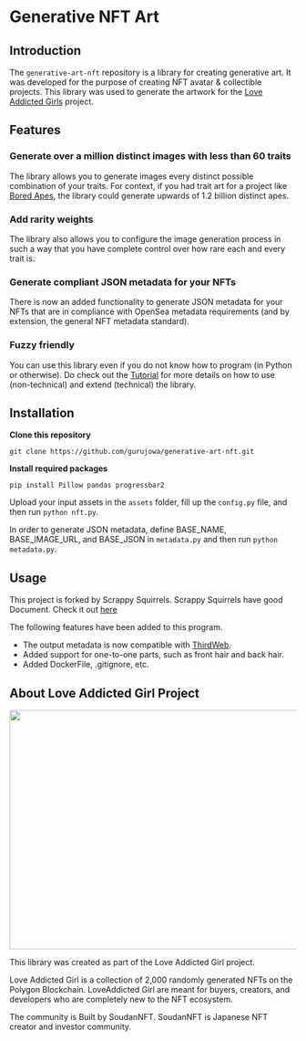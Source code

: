 # Generative NFT Art

## Introduction

The `generative-art-nft` repository is a library for creating generative art. It was developed for the purpose of creating NFT avatar & collectible projects. This library was used to generate the artwork for the [Love Addicted Girls](https://www.soudannft.xyz) project.

## Features

### Generate over a million distinct images with less than 60 traits
The library allows you to generate images every distinct possible combination of your traits. For context, if you had trait art for a project like [Bored Apes](https://boredapeyachtclub.com/#/home), the library could generate upwards of 1.2 billion distinct apes.

### Add rarity weights
The library also allows you to configure the image generation process in such a way that you have complete control over how rare each and every trait is.

### Generate compliant JSON metadata for your NFTs
There is now an added functionality to generate JSON metadata for your NFTs that are in compliance with OpenSea metadata requirements (and by extension, the general NFT metadata standard).

### Fuzzy friendly
You can use this library even if you do not know how to program (in Python or otherwise). Do check out the [Tutorial](https://medium.com/scrappy-squirrels/tutorial-create-generative-nft-art-with-rarities-8ee6ce843133) for more details on how to use (non-technical) and extend (technical) the library.

## Installation

**Clone this repository**

```git clone https://github.com/gurujowa/generative-art-nft.git```

**Install required packages**

```pip install Pillow pandas progressbar2```

Upload your input assets in the `assets` folder, fill up the `config.py` file, and then run `python nft.py`.

In order to generate JSON metadata, define BASE_NAME, BASE_IMAGE_URL, and BASE_JSON in `metadata.py` and then run `python metadata.py`.

## Usage

This project is forked by Scrappy Squirrels. Scrappy Squirrels have good Document. Check it out [here](https://medium.com/scrappy-squirrels/tutorial-create-generative-nft-art-with-rarities-8ee6ce843133)

The following features have been added to this program.
- The output metadata is now compatible with [ThirdWeb](https://thirdweb.com/).
- Added support for one-to-one parts, such as front hair and back hair.
- Added DockerFile, .gitignore, etc.

## About Love Addicted Girl Project

<img src='LoveAddictedGirl.png' height="419" width="800" />

This library was created as part of the Love Addicted Girl project.

Love Addicted Girl is a collection of 2,000 randomly generated NFTs on the Polygon Blockchain. LoveAddicted Girl are meant for buyers, creators, and developers who are completely new to the NFT ecosystem.

The community is Built by SoudanNFT. SoudanNFT is Japanese NFT creator and investor community.